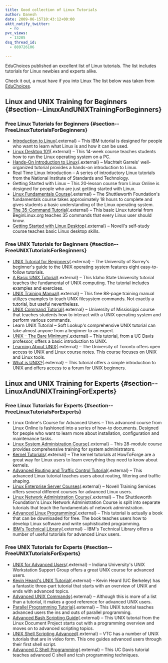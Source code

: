 ```yaml
---
title: Good collection of Linux Tutorials
author: Danesh
date: 2009-06-15T10:43:12+00:00
aktt_notify_twitter:
  - no
pvc_views:
  - 13205
dsq_thread_id:
  - 889726106

---
```

EduChoices published an excellent list of Linux tutorials. The list includes tutorials for Linux newbies and experts alike.

Check it out, a must have if you into Linux The list below was taken from [EduChoices][1].

## Linux and UNIX Training for Beginners {#section--LinuxAndUNIXTrainingForBeginners}

### Free Linux Tutorials for Beginners {#section--FreeLinuxTutorialsForBeginners}

  * [Introduction to Linux][2]{.external} &#8211; This IBM tutorial is designed for people who want to learn what Linux is and how it can be used.
  * [Linux Desktop 101][3]{.external} &#8211; This 14-week course teaches students how to run the Linux operating system on a PC.
  * [Hands-On Introduction to Linux][4]{.external} &#8211; Machtelt Garrels' well-organized tutorial provides a hands-on introduction to Linux.
  * Real Time Linux Introduction &#8211; A series of introductory Linux tutorials from the National Institute of Standards and Technology.
  * Getting Started with Linux &#8211; This 20-lesson course from Linux Online is designed for people who are just getting started with Linux.
  * [Linux Fundamentals Course][5]{.external} &#8211; The Shuttleworth Foundation's fundamentals course takes approximately 18 hours to complete and gives students a basic understanding of the Linux operating system.
  * [The 35-Command Tutorial][6]{.external} &#8211; This basic Linux tutorial from BeginLinux.org teaches 35 commands that every Linux user should know.
  * [Getting Started with Linux Desktop][7]{.external} &#8211; Novell's self-study course teaches basic Linux desktop skills.

### Free UNIX Tutorials for Beginners {#section--FreeUNIXTutorialsForBeginners}

  * [UNIX Tutorial for Beginners][8]{.external} &#8211; The University of Surrey's beginner's guide to the UNIX operating system features eight easy-to-follow tutorials.
  * [A Basic UNIX Tutorial][9]{.external} &#8211; This Idaho State University tutorial teaches the fundamental of UNIX computing. The tutorial includes examples and exercises.
  * [UNIX Training Manual][10]{.external} &#8211; This free 88-page training manual utilizes examples to teach UNIX filesystem commands. Not exactly a tutorial, but useful nevertheless.
  * [UNIX Command Tutorial][11]{.external} &#8211; University of Mississippi course that teaches students how to interact with a UNIX operating system and perform various commands.
  * Learn UNIX Tutorial &#8211; Soft Lookup's comprehensive UNIX tutorial can take almost anyone from a beginner to an expert.
  * [UNIX &#8211; The Bare Minimum][12]{.external} &#8211; This tutorial, from a UC Davis professor, offers a basic introduction to UNIX.
  * [Learning About UNIX][13]{.external} &#8211; The University of Toronto offers open access to UNIX and Linux course notes. This course focuses on UNIX and Linux tools.
  * [What is UNIX?][14]{.external} &#8211; This tutorial offers a simple introduction to UNIX and offers access to a forum for UNIX beginners.

## Linux and UNIX Training for Experts {#section--LinuxAndUNIXTrainingForExperts}

### Free Linux Tutorials for Experts {#section--FreeLinuxTutorialsForExperts}

  * Linux Online's Course for Advanced Users &#8211; This advanced course from Linux Online is fashioned into a series of how-to documents. Designed for people who want to learn more about installation, configuration and maintenance tasks.
  * [Linux System Administration Course][15]{.external} &#8211; This 28-module course provides comprehensive training for system administrators.
  * [Kernel Tutorials][16]{.external} &#8211; The kernel tutorials at HowToForge are a great way for Linux users to learn everything they need to know about kernels.
  * [Advanced Routing and Traffic Control Tutorial][17]{.external} &#8211; This advanced Linux tutorial teaches users about routing, filtering and traffic shaping.
  * [Linux Enterprise Server Courses][18]{.external} &#8211; Novell Training Services offers several different courses for advanced Linux users.
  * [Linux Network Administration Course][19]{.external} &#8211; The Shuttleworth Foundation's Linux Network Administration Course is split into separate tutorials that teach the fundamentals of network administration.
  * [Advanced Linux Programming][20]{.external} &#8211; This tutorial is actually a book that can be downloaded for free. The book teaches users how to develop Linux software and write sophisticated programming.
  * [IBM's Technical Library][21]{.external} &#8211; IBM's Technical Library offers a number of useful tutorials for advanced Linux users.

### Free UNIX Tutorials for Experts {#section--FreeUNIXTutorialsForExperts}

  * [UNIX for Advanced Users][22]{.external} &#8211; Indiana University's UNIX Workstation Support Group offers a great UNIX course for advanced users.
  * [Kevin Heard's UNIX Tutorial][23]{.external} &#8211; Kevin Heard (UC Berkeley) has a fantastic three-part tutorial that starts with an overview of UNIX and ends with advanced topics.
  * [Advanced UNIX Commands][24]{.external} &#8211; Although this is more of a list than a tutorial, it makes a good reference for advanced UNIX users.
  * [Parallel Programming Tutorial][25]{.external} &#8211; This UNIX tutorial teaches advanced users the ins and outs of parallel programming.
  * [Advanced Bash Scripting Guide][26]{.external} &#8211; This UNIX tutorial from the Linux Document Project starts out with a programming overview and moves on to advanced scripting topics.
  * [UNIX Shell Scripting Advanced][27]{.external} &#8211; VTC has a number of UNIX tutorials that are in video form. This one guides advanced users through their first shell script.
  * [Advanced C Shell Programming][28]{.external} &#8211; This UC Davis tutorial teaches advanced C shell and tcsh programming techniques.

 [1]: http://educhoices.org/articles/Useful_Tutorials_on_Linux_and_UNIX_for_Beginners_and_Experts_Alike.html
 [2]: http://www.ibm.com/developerworks/linux/newto/
 [3]: http://linux.about.com/c/ec/1.htm
 [4]: http://tldp.org/LDP/intro-linux/html/index.html
 [5]: http://learnlinux.tsf.org.za/courses/web-fundamentals.html
 [6]: http://www.beginlinux.org/course/view.php?id=15
 [7]: http://ocw.novell.com/novell-linux-desktop/getting-started-with-novell-linux-desktop
 [8]: http://www.ee.surrey.ac.uk/Teaching/Unix/
 [9]: http://snap.nlc.dcccd.edu/learn/idaho/unixindex.html
 [10]: http://www.devdaily.com/unix/unix-dnld.shtml
 [11]: http://www.mcsr.olemiss.edu/unixhelp/commanz/index.html
 [12]: http://heather.cs.ucdavis.edu/%7Ematloff/UnixAndC/Unix/UnixBareMn.pdf
 [13]: http://www.upscale.utoronto.ca/GeneralInterest/Harrison/LearnLinux/
 [14]: http://www.unix-manuals.com/tutorials/unix/unix.html
 [15]: http://www.linuxtraining.co.uk/download/new_linux_course_modules.pdf
 [16]: http://www.howtoforge.com/howtos/linux/kernel
 [17]: http://lartc.org/lartc.html
 [18]: http://ocw.novell.com/suse-linux-enterprise
 [19]: http://learnlinux.tsf.org.za/courses/web-net-admin.html
 [20]: http://www.advancedlinuxprogramming.com/
 [21]: http://www.ibm.com/developerworks/views/linux/libraryview.jsp?type_by=Tutorials
 [22]: http://www.ussg.iu.edu/UAU/uau.html
 [23]: http://people.ischool.berkeley.edu/%7Ekevin/unix-tutorial/
 [24]: http://members.unine.ch/philippe.renard/unix2.html
 [25]: http://users.actcom.co.il/%7Echoo/lupg/tutorials/parallel-programming-theory/parallel-programming-theory.html
 [26]: http://tldp.org/LDP/abs/html/
 [27]: http://www.vtc.com/products/Unix-Shell-Scripting-Advanced-tutorials.htm
 [28]: http://heather.cs.ucdavis.edu/%7Ematloff/UnixAndC/Unix/CShellII.pdf